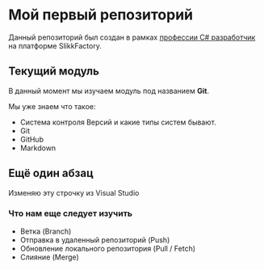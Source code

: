 # Мой первый репозиторий
Данный репозиторий был создан в рамках [профессии C# разработчик](https://skillfactory.ru/csharp) на платформе SlikkFactory.
## Текущий модуль
В данный момент мы изучаем модуль под названием **Git**.

Мы уже знаем что такое:
* Система контроля Версий и какие типы систем бывают.
* Git
* GitHub
* Markdown

## Ещё один абзац
Изменяю эту строчку из Visual Studio

### Что нам еще следует изучить
* Ветка (Branch)
* Отправка в удаленный репозиторий (Push)
* Обновление локального репозитория (Pull / Fetch)
* Слияние (Merge)